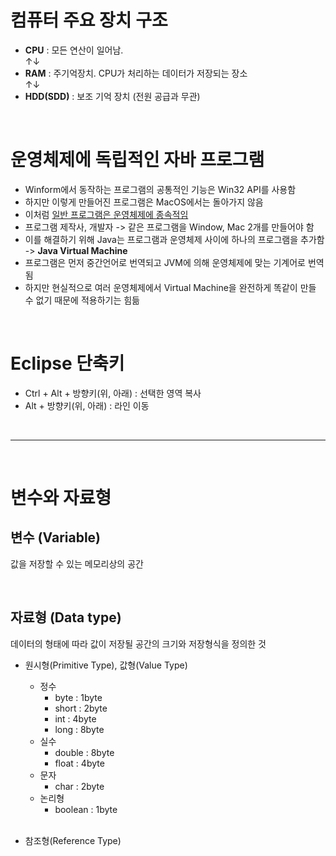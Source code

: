 # 컴퓨터 주요 장치 구조
- **CPU** : 모든 연산이 일어남. <br>
   ↑↓
- **RAM** : 주기억장치. CPU가 처리하는 데이터가 저장되는 장소 <br>
   ↑↓
- **HDD(SDD)** : 보조 기억 장치 (전원 공급과 무관)

<br>

# 운영체제에 독립적인 자바 프로그램
- Winform에서 동작하는 프로그램의 공통적인 기능은 Win32 API를 사용함
- 하지만 이렇게 만들어진 프로그램은 MacOS에서는 돌아가지 않음
- 이처럼 <u>일반 프로그램은 운영체제에 종속적임</u>
- 프로그램 제작사, 개발자 -> 같은 프로그램을 Window, Mac 2개를 만들어야 함
- 이를 해결하기 위해 Java는 프로그램과 운영체제 사이에 하나의 프로그램을 추가함 -> **Java Virtual Machine**
- 프로그램은 먼저 중간언어로 번역되고 JVM에 의해 운영체제에 맞는 기계어로 번역됨
- 하지만 현실적으로 여러 운영체제에서 Virtual Machine을 완전하게 똑같이 만들 수 없기 때문에 적용하기는 힘듦

<br>

# Eclipse 단축키
- Ctrl + Alt + 방향키(위, 아래) : 선택한 영역 복사
- Alt + 방향키(위, 아래) : 라인 이동

<br>

---

<br>

# 변수와 자료형
## 변수 (Variable)
 값을 저장할 수 있는 메모리상의 공간


<br>

## 자료형 (Data type)
데이터의 형태에 따라 값이 저장될 공간의 크기와 저장형식을 정의한 것

- 원시형(Primitive Type), 값형(Value Type)

    - 정수
        - byte : 1byte
        - short : 2byte
        - int : 4byte
        - long : 8byte
    - 실수
        - double : 8byte
        - float : 4byte
    - 문자
        - char : 2byte
    - 논리형
        - boolean : 1byte
    
    <br>

- 참조형(Reference Type)

<br>

